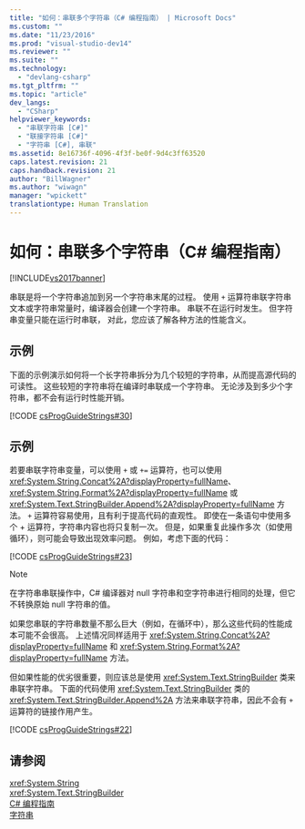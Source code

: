 ```yaml
---
title: "如何：串联多个字符串（C# 编程指南） | Microsoft Docs"
ms.custom: ""
ms.date: "11/23/2016"
ms.prod: "visual-studio-dev14"
ms.reviewer: ""
ms.suite: ""
ms.technology: 
  - "devlang-csharp"
ms.tgt_pltfrm: ""
ms.topic: "article"
dev_langs: 
  - "CSharp"
helpviewer_keywords: 
  - "串联字符串 [C#]"
  - "联接字符串 [C#]"
  - "字符串 [C#], 串联"
ms.assetid: 8e16736f-4096-4f3f-be0f-9d4c3ff63520
caps.latest.revision: 21
caps.handback.revision: 21
author: "BillWagner"
ms.author: "wiwagn"
manager: "wpickett"
translationtype: Human Translation
---
```

# 如何：串联多个字符串（C# 编程指南）
[!INCLUDE[vs2017banner](../../../csharp/includes/vs2017banner.md)]

串联是将一个字符串追加到另一个字符串末尾的过程。  使用 `+` 运算符串联字符串文本或字符串常量时，编译器会创建一个字符串。  串联不在运行时发生。  但字符串变量只能在运行时串联，  对此，您应该了解各种方法的性能含义。  
  
## 示例  
 下面的示例演示如何将一个长字符串拆分为几个较短的字符串，从而提高源代码的可读性。  这些较短的字符串将在编译时串联成一个字符串。  无论涉及到多少个字符串，都不会有运行时性能开销。  
  
 [!CODE [csProgGuideStrings#30](../CodeSnippet/VS_Snippets_VBCSharp/csProgGuideStrings#30)]  
  
## 示例  
 若要串联字符串变量，可以使用 `+` 或 `+=` 运算符，也可以使用 <xref:System.String.Concat%2A?displayProperty=fullName>、<xref:System.String.Format%2A?displayProperty=fullName> 或 <xref:System.Text.StringBuilder.Append%2A?displayProperty=fullName> 方法。  `+` 运算符容易使用，且有利于提高代码的直观性。  即使在一条语句中使用多个 \+ 运算符，字符串内容也将只复制一次。  但是，如果重复此操作多次（如使用循环），则可能会导致出现效率问题。  例如，考虑下面的代码：  
  
 [!CODE [csProgGuideStrings#23](../CodeSnippet/VS_Snippets_VBCSharp/csProgGuideStrings#23)]  
  
> [!NOTE]
>  在字符串串联操作中，C\# 编译器对 null 字符串和空字符串进行相同的处理，但它不转换原始 null 字符串的值。  
  
 如果您串联的字符串数量不那么巨大（例如，在循环中），那么这些代码的性能成本可能不会很高。  上述情况同样适用于 <xref:System.String.Concat%2A?displayProperty=fullName> 和 <xref:System.String.Format%2A?displayProperty=fullName> 方法。  
  
 但如果性能的优劣很重要，则应该总是使用 <xref:System.Text.StringBuilder> 类来串联字符串。  下面的代码使用 <xref:System.Text.StringBuilder> 类的 <xref:System.Text.StringBuilder.Append%2A> 方法来串联字符串，因此不会有 `+` 运算符的链接作用产生。  
  
 [!CODE [csProgGuideStrings#22](../CodeSnippet/VS_Snippets_VBCSharp/csProgGuideStrings#22)]  
  
## 请参阅  
 <xref:System.String>   
 <xref:System.Text.StringBuilder>   
 [C\# 编程指南](../../../csharp/programming-guide/index.md)   
 [字符串](../../../csharp/programming-guide/strings/index.md)